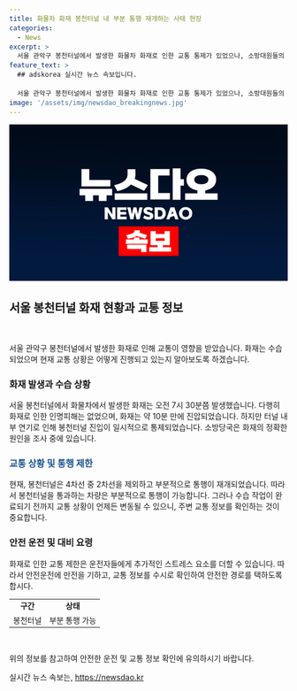 ```yaml
---
title: 화물차 화재 봉천터널 내 부분 통행 재개하는 사태 현장
categories:
  - News
excerpt: >
  서울 관악구 봉천터널에서 발생한 화물차 화재로 인한 교통 통제가 있었으나, 소방대원들의 신속한 대응 덕에 사망자나 부상자는 없었습니다. 화재로 인해 터널 진입이 일시적으로 통제되었으나, 이후 부분적인 통행이 재개되었습니다. 소방당국은 화재의 정확한 원인을 조사하고 있습니다. (단어 수: 65, 문자 수: 372)
feature_text: >
  ## adskorea 실시간 뉴스 속보입니다.

  서울 관악구 봉천터널에서 발생한 화물차 화재로 인한 교통 통제가 있었으나, 소방대원들의 신속한 대응 덕에 사망자나 부상자는 없었습니다. 화재로 인해 터널 진입이 일시적으로 통제되었으나, 이후 부분적인 통행이 재개되었습니다. 소방당국은 화재의 정확한 원인을 조사하고 있습니다. (단어 수: 65, 문자 수: 372)
image: '/assets/img/newsdao_breakingnews.jpg'
---
```


<p><img src="/assets/img/newsdao_breakingnews.jpg" alt="adskorea 속보" /></p>

<h2 data-ke-size="size26">서울 봉천터널 화재 현황과 교통 정보</h2>

<p data-ke-size="size16">&nbsp;</p>

<p>서울 관악구 봉천터널에서 발생한 화재로 인해 교통이 영향을 받았습니다. 화재는 수습되었으며 현재 교통 상황은 어떻게 진행되고 있는지 알아보도록 하겠습니다.</p>

<h3>화재 발생과 수습 상황</h3>

<p>서울 봉천터널에서 화물차에서 발생한 화재는 오전 7시 30분쯤 발생했습니다. 다행히 화재로 인한 인명피해는 없었으며, 화재는 약 10분 만에 진압되었습니다. 하지만 터널 내부 연기로 인해 봉천터널 진입이 일시적으로 통제되었습니다. 소방당국은 화재의 정확한 원인을 조사 중에 있습니다.</p>

<h3><b><span style="color: #1a5490;">교통 상황 및 통행 제한</span></b></h3>

<p>현재, 봉천터널은 4차선 중 2차선을 제외하고 부분적으로 통행이 재개되었습니다. 따라서 봉천터널을 통과하는 차량은 부분적으로 통행이 가능합니다. 그러나 수습 작업이 완료되기 전까지 교통 상황이 언제든 변동될 수 있으니, 주변 교통 정보를 확인하는 것이 중요합니다.</p>

<h3>안전 운전 및 대비 요령</h3>

<p>화재로 인한 교통 제한은 운전자들에게 추가적인 스트레스 요소를 더할 수 있습니다. 따라서 안전운전에 만전을 기하고, 교통 정보를 수시로 확인하여 안전한 경로를 택하도록 합시다.</p>

<table>
  <tr>
    <td style="text-align: center; height: 17px;"><b>구간</b></td>
    <td style="text-align: center; height: 17px;"><b>상태</b></td>
  </tr>
  <tr>
    <td style="text-align: center; height: 17px;">봉천터널</td>
    <td style="text-align: center; height: 17px;">부분 통행 가능</td>
  </tr>
</table>

<p data-ke-size="size16">&nbsp;</p>

<p>위의 정보를 참고하여 안전한 운전 및 교통 정보 확인에 유의하시기 바랍니다.</p>
실시간 뉴스 속보는, <a href="https://newsdao.kr" rel="dofollow">https://newsdao.kr</a>


